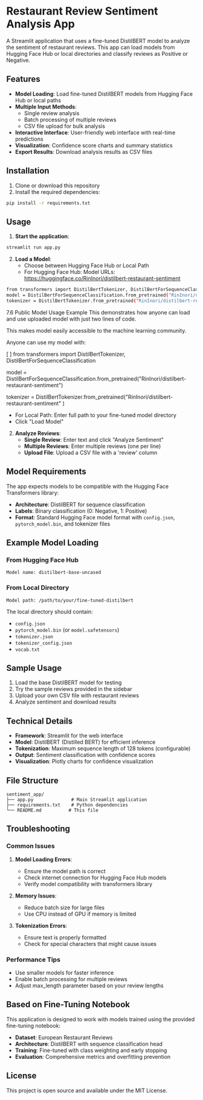 # Restaurant Review Sentiment Analysis App

A Streamlit application that uses a fine-tuned DistilBERT model to analyze the sentiment of restaurant reviews. This app can load models from Hugging Face Hub or local directories and classify reviews as Positive or Negative.

## Features

- **Model Loading**: Load fine-tuned DistilBERT models from Hugging Face Hub or local paths
- **Multiple Input Methods**: 
  - Single review analysis
  - Batch processing of multiple reviews
  - CSV file upload for bulk analysis
- **Interactive Interface**: User-friendly web interface with real-time predictions
- **Visualization**: Confidence score charts and summary statistics
- **Export Results**: Download analysis results as CSV files

## Installation

1. Clone or download this repository
2. Install the required dependencies:

```bash
pip install -r requirements.txt
```

## Usage

1. **Start the application**:
```bash
streamlit run app.py
```

2. **Load a Model**:
   - Choose between Hugging Face Hub or Local Path
   - For Hugging Face Hub: 
     Model URLs: https://huggingface.co/RinInori/distilbert-restaurant-sentiment
```bash
from transformers import DistilBertTokenizer, DistilBertForSequenceClassification
model = DistilBertForSequenceClassification.from_pretrained("RinInori/distilbert-restaurant-sentiment")
tokenizer = DistilBertTokenizer.from_pretrained("RinInori/distilbert-restaurant-sentiment"
```
     

7.6 Public Model Usage Example
This demonstrates how anyone can load and use uploaded model with just two lines of code.

This makes model easily accessible to the machine learning community.

Anyone can use my model with:

[ ]
from transformers import DistilBertTokenizer, DistilBertForSequenceClassification

model = DistilBertForSequenceClassification.from_pretrained("RinInori/distilbert-restaurant-sentiment")

tokenizer = DistilBertTokenizer.from_pretrained("RinInori/distilbert-restaurant-sentiment" )

   - For Local Path: Enter full path to your fine-tuned model directory
   - Click "Load Model"

2. **Analyze Reviews**:
   - **Single Review**: Enter text and click "Analyze Sentiment"
   - **Multiple Reviews**: Enter multiple reviews (one per line)
   - **Upload File**: Upload a CSV file with a 'review' column

## Model Requirements

The app expects models to be compatible with the Hugging Face Transformers library:

- **Architecture**: DistilBERT for sequence classification
- **Labels**: Binary classification (0: Negative, 1: Positive)
- **Format**: Standard Hugging Face model format with `config.json`, `pytorch_model.bin`, and tokenizer files

## Example Model Loading

### From Hugging Face Hub
```
Model name: distilbert-base-uncased
```

### From Local Directory
```
Model path: /path/to/your/fine-tuned-distilbert
```

The local directory should contain:
- `config.json`
- `pytorch_model.bin` (or `model.safetensors`)
- `tokenizer.json`
- `tokenizer_config.json`
- `vocab.txt`

## Sample Usage

1. Load the base DistilBERT model for testing
2. Try the sample reviews provided in the sidebar
3. Upload your own CSV file with restaurant reviews
4. Analyze sentiment and download results

## Technical Details

- **Framework**: Streamlit for the web interface
- **Model**: DistilBERT (Distilled BERT) for efficient inference
- **Tokenization**: Maximum sequence length of 128 tokens (configurable)
- **Output**: Sentiment classification with confidence scores
- **Visualization**: Plotly charts for confidence visualization

## File Structure

```
sentiment_app/
├── app.py              # Main Streamlit application
├── requirements.txt    # Python dependencies
└── README.md          # This file
```

## Troubleshooting

### Common Issues

1. **Model Loading Errors**:
   - Ensure the model path is correct
   - Check internet connection for Hugging Face Hub models
   - Verify model compatibility with transformers library

2. **Memory Issues**:
   - Reduce batch size for large files
   - Use CPU instead of GPU if memory is limited

3. **Tokenization Errors**:
   - Ensure text is properly formatted
   - Check for special characters that might cause issues

### Performance Tips

- Use smaller models for faster inference
- Enable batch processing for multiple reviews
- Adjust max_length parameter based on your review lengths

## Based on Fine-Tuning Notebook

This application is designed to work with models trained using the provided fine-tuning notebook:
- **Dataset**: European Restaurant Reviews
- **Architecture**: DistilBERT with sequence classification head
- **Training**: Fine-tuned with class weighting and early stopping
- **Evaluation**: Comprehensive metrics and overfitting prevention

## License

This project is open source and available under the MIT License.

